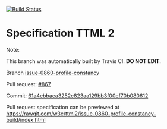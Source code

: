 [![Build Status](https://travis-ci.org/w3c/ttml2.svg?branch=issue-0860-profile-constancy)](https://travis-ci.org/w3c/ttml2)


# Specification TTML 2


Note:


This branch was automatically built by Travis CI. <b>DO NOT EDIT</b>.


 Branch [issue-0860-profile-constancy](https://github.com/w3c/ttml2/tree/issue-0860-profile-constancy)


 Pull request: [#867](https://github.com/w3c/ttml2/pull/867)


 Commit: [61a4ebbaca3252c823aa129bb3f00ef70b080612](https://github.com/w3c/ttml2/commit/61a4ebbaca3252c823aa129bb3f00ef70b080612)

Pull request specification can be previewed at https://rawgit.com/w3c/ttml2/issue-0860-profile-constancy-build/index.html



